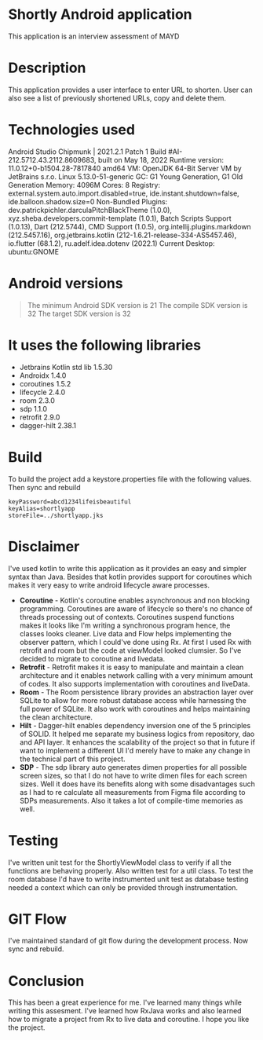 # Shortly Android application
This application is an interview assessment of MAYD

# Description
This application provides a user interface to enter URL to shorten. User can also see a list of
previously shortened URLs, copy and delete them.

# Technologies used
Android Studio Chipmunk | 2021.2.1 Patch 1
Build #AI-212.5712.43.2112.8609683, built on May 18, 2022
Runtime version: 11.0.12+0-b1504.28-7817840 amd64
VM: OpenJDK 64-Bit Server VM by JetBrains s.r.o.
Linux 5.13.0-51-generic
GC: G1 Young Generation, G1 Old Generation
Memory: 4096M
Cores: 8
Registry: external.system.auto.import.disabled=true, ide.instant.shutdown=false, ide.balloon.shadow.size=0
Non-Bundled Plugins: dev.patrickpichler.darculaPitchBlackTheme (1.0.0), xyz.sheba.developers.commit-template (1.0.1), Batch Scripts Support (1.0.13), Dart (212.5744), CMD Support (1.0.5), org.intellij.plugins.markdown (212.5457.16), org.jetbrains.kotlin (212-1.6.21-release-334-AS5457.46), io.flutter (68.1.2), ru.adelf.idea.dotenv (2022.1)
Current Desktop: ubuntu:GNOME

# Android versions
>The minimum Android SDK version is 21
>The compile SDK version is 32
>The target SDK version is 32

# It uses the following libraries
- Jetbrains Kotlin std lib 1.5.30
- Androidx 1.4.0
- coroutines 1.5.2
- lifecycle 2.4.0
- room 2.3.0
- sdp 1.1.0
- retrofit 2.9.0
- dagger-hilt 2.38.1

# Build
To build the project add a keystore.properties file with the following values. Then sync and rebuild
```storePassword=abcd1234lifeisbeautiful
keyPassword=abcd1234lifeisbeautiful
keyAlias=shortlyapp
storeFile=../shortlyapp.jks
```

# Disclaimer
I've used kotlin to write this application as it provides an easy and simpler syntax than Java. Besides that kotlin provides support for coroutines which makes it very easy to write android lifecycle aware processes.
- **Coroutine** - Kotlin's coroutine enables asynchronous and non blocking programming. Coroutines are aware of lifecycle so there's no chance of threads processing out of contexts. Coroutines suspend functions makes it looks like I'm writing a synchronous program hence, the classes looks cleaner. Live data and Flow helps implementing the observer pattern, which I could've done using Rx. At first I used Rx with retrofit and room but the code at viewModel looked clumsier. So I've decided to migrate to coroutine and livedata.
- **Retrofit** - Retrofit makes it is easy to manipulate and maintain a clean architecture and it enables network calling with a very minimum amount of codes. It also supports implementation with coroutines and liveData.
- **Room** - The Room persistence library provides an abstraction layer over SQLite to allow for more robust database access while harnessing the full power of SQLite. It also work with coroutines and helps maintaining the clean architecture.
- **Hilt** - Dagger-hilt enables dependency inversion one of the 5 principles of SOLID. It helped me separate my business logics from repository, dao and API layer. It enhances the scalability of the project so that in future if want to implement a different UI I'd merely have to make any change in the technical part of this project.
- **SDP** - The sdp library auto generates dimen properties for all possible screen sizes, so that I do not have to write dimen files for each screen sizes. Well it does have its benefits along with some disadvantages such as I had to re calculate all measurements from Figma file according to SDPs measurements. Also it takes a lot of compile-time memories as well.

# Testing
I've written unit test for the ShortlyViewModel class to verify if all the functions are behaving properly. Also written test for a util class. To test the room database I'd have to write instrumented unit test as database testing needed a context which can only be provided through instrumentation.

# GIT Flow
I've maintained standard of git flow during the development process.
Now sync and rebuild.

# Conclusion
This has been a great experience for me. I've learned many things while writing this assesment. I've learned how RxJava works and also learned how to migrate a project from Rx to live data and coroutine. I hope you like the project.
